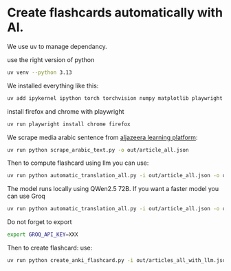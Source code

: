 # Create flashcards automatically with AI.

We use uv to manage dependancy.

use the right version of python
```bash
uv venv --python 3.13
```

We installed everything like this:

```bash
uv add ipykernel ipython torch torchvision numpy matplotlib playwright langchain-core langchain-groq langchain beautifulsoup4 genanki pydub transformers nest_asyncio 

```

install firefox and chrome with playwright
```bash
uv run playwright install chrome firefox
```


We scrape media arabic sentence from [aljazeera learning platform](learning.aljazzera.net):
```bash
uv run python scrape_arabic_text.py -o out/article_all.json
```


Then to compute flashcard using llm you can use:

```bash
uv run python automatic_translation_all.py -i out/article_all.json -o out/article_all_with_llm.json
```

The model runs locally using QWen2.5 72B. If you want a faster model you can use Groq


```bash
uv run python automatic_translation_all.py -i out/article_all.json -o out/article_all_with_llm.json --use-groq
```

Do not forget to export
```bash
export GROQ_API_KEY=XXX
```



Then to create flashcard: use:
```bash
uv run python create_anki_flashcard.py -i out/articles_all_with_llm.json -o out/test.apkg --title FlashCard_Aljazeera_learning
```